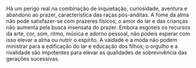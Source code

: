 ﻿Há um perigo real na combinação de inquietação, curiosidade, aventura e abandono ao prazer, característica das raças pós-anditas. A fome da alma não pode satisfazer-se com prazeres físicos; o amor do lar e das crianças não aumenta pela busca insensata do prazer. Embora esgoteis os recursos da arte, cor, som, ritmo, música e adorno pessoal, não podeis esperar com isso elevar a alma ou nutrir o espírito. A vaidade e a moda não podem ministrar para a edificação do lar e educação dos filhos; o orgulho e a rivalidade são impotentes para elevar as qualidades de sobrevivência das gerações sucessivas.
